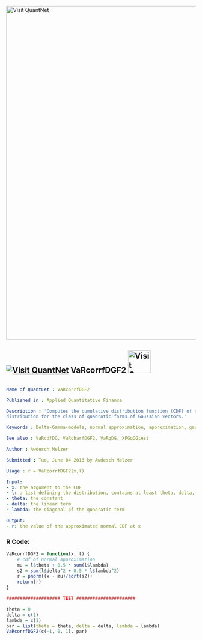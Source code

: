 
[<img src="https://github.com/QuantLet/Styleguide-and-FAQ/blob/master/pictures/banner.png" width="888" alt="Visit QuantNet">](http://quantlet.de/)

## [<img src="https://github.com/QuantLet/Styleguide-and-FAQ/blob/master/pictures/qloqo.png" alt="Visit QuantNet">](http://quantlet.de/) **VaRcorrfDGF2** [<img src="https://github.com/QuantLet/Styleguide-and-FAQ/blob/master/pictures/QN2.png" width="60" alt="Visit QuantNet 2.0">](http://quantlet.de/)

```yaml

Name of QuantLet : VaRcorrfDGF2

Published in : Applied Quantitative Finance

Description : 'Computes the cumulative distribution function (CDF) of an approximated normal
distribution for the class of quadratic forms of Gaussian vectors.'

Keywords : Delta-Gamma-models, normal approximation, approximation, gaussian, cdf, normal

See also : VaRcdfDG, VaRcharfDGF2, VaRqDG, XFGqDGtest

Author : Awdesch Melzer

Submitted : Tue, June 04 2013 by Awdesch Melzer

Usage : r = VaRcorrfDGF2(x,l)

Input: 
- x: the argument to the CDF
- l: a list defining the distribution, contains at least theta, delta, lambda
- theta: the constant
- delta: the linear term
- lambda: the diagonal of the quadratic term

Output: 
- r: the value of the approximated normal CDF at x

```


### R Code:
```r
VaRcorrfDGF2 = function(x, l) {
    # cdf of normal approximation
    mu = l$theta + 0.5 * sum(l$lambda)
    s2 = sum(l$delta^2 + 0.5 * l$lambda^2)
    r = pnorm((x - mu)/sqrt(s2))
    return(r)
}

#################### TEST ######################

theta = 0
delta = c(1)
lambda = c(1)
par = list(theta = theta, delta = delta, lambda = lambda)
VaRcorrfDGF2(c(-1, 0, 1), par)

 

```
